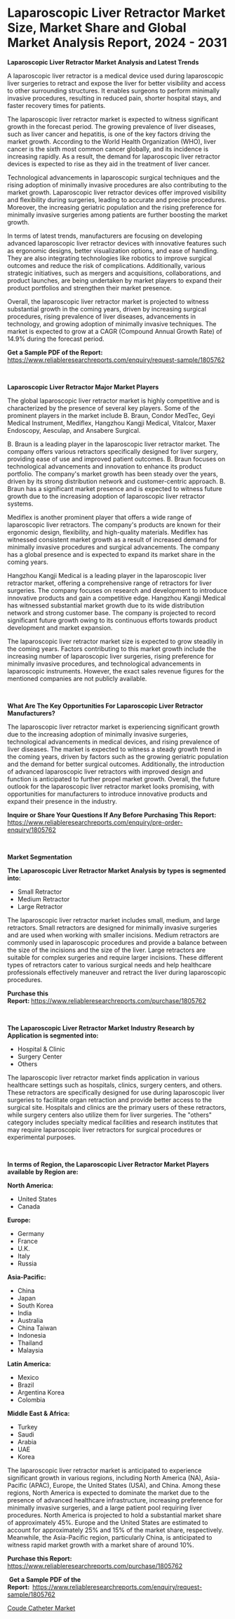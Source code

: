 <p><h1>Laparoscopic Liver Retractor Market Size, Market Share and Global Market Analysis Report, 2024 - 2031</h1></p><p><strong>Laparoscopic Liver Retractor Market Analysis and Latest Trends</strong></p>
<p><p>A laparoscopic liver retractor is a medical device used during laparoscopic liver surgeries to retract and expose the liver for better visibility and access to other surrounding structures. It enables surgeons to perform minimally invasive procedures, resulting in reduced pain, shorter hospital stays, and faster recovery times for patients.</p><p>The laparoscopic liver retractor market is expected to witness significant growth in the forecast period. The growing prevalence of liver diseases, such as liver cancer and hepatitis, is one of the key factors driving the market growth. According to the World Health Organization (WHO), liver cancer is the sixth most common cancer globally, and its incidence is increasing rapidly. As a result, the demand for laparoscopic liver retractor devices is expected to rise as they aid in the treatment of liver cancer.</p><p>Technological advancements in laparoscopic surgical techniques and the rising adoption of minimally invasive procedures are also contributing to the market growth. Laparoscopic liver retractor devices offer improved visibility and flexibility during surgeries, leading to accurate and precise procedures. Moreover, the increasing geriatric population and the rising preference for minimally invasive surgeries among patients are further boosting the market growth.</p><p>In terms of latest trends, manufacturers are focusing on developing advanced laparoscopic liver retractor devices with innovative features such as ergonomic designs, better visualization options, and ease of handling. They are also integrating technologies like robotics to improve surgical outcomes and reduce the risk of complications. Additionally, various strategic initiatives, such as mergers and acquisitions, collaborations, and product launches, are being undertaken by market players to expand their product portfolios and strengthen their market presence.</p><p>Overall, the laparoscopic liver retractor market is projected to witness substantial growth in the coming years, driven by increasing surgical procedures, rising prevalence of liver diseases, advancements in technology, and growing adoption of minimally invasive techniques. The market is expected to grow at a CAGR (Compound Annual Growth Rate) of 14.9% during the forecast period.</p></p>
<p><strong>Get a Sample PDF of the Report:&nbsp;</strong> <a href="https://www.reliableresearchreports.com/enquiry/request-sample/1805762">https://www.reliableresearchreports.com/enquiry/request-sample/1805762</a></p>
<p>&nbsp;</p>
<p><strong>Laparoscopic Liver Retractor Major Market Players</strong></p>
<p><p>The global laparoscopic liver retractor market is highly competitive and is characterized by the presence of several key players. Some of the prominent players in the market include B. Braun, Condor MedTec, Geyi Medical Instrument, Mediflex, Hangzhou Kangji Medical, Vitalcor, Maxer Endoscopy, Aesculap, and Ansabere Surgical. </p><p>B. Braun is a leading player in the laparoscopic liver retractor market. The company offers various retractors specifically designed for liver surgery, providing ease of use and improved patient outcomes. B. Braun focuses on technological advancements and innovation to enhance its product portfolio. The company's market growth has been steady over the years, driven by its strong distribution network and customer-centric approach. B. Braun has a significant market presence and is expected to witness future growth due to the increasing adoption of laparoscopic liver retractor systems.</p><p>Mediflex is another prominent player that offers a wide range of laparoscopic liver retractors. The company's products are known for their ergonomic design, flexibility, and high-quality materials. Mediflex has witnessed consistent market growth as a result of increased demand for minimally invasive procedures and surgical advancements. The company has a global presence and is expected to expand its market share in the coming years.</p><p>Hangzhou Kangji Medical is a leading player in the laparoscopic liver retractor market, offering a comprehensive range of retractors for liver surgeries. The company focuses on research and development to introduce innovative products and gain a competitive edge. Hangzhou Kangji Medical has witnessed substantial market growth due to its wide distribution network and strong customer base. The company is projected to record significant future growth owing to its continuous efforts towards product development and market expansion.</p><p>The laparoscopic liver retractor market size is expected to grow steadily in the coming years. Factors contributing to this market growth include the increasing number of laparoscopic liver surgeries, rising preference for minimally invasive procedures, and technological advancements in laparoscopic instruments. However, the exact sales revenue figures for the mentioned companies are not publicly available.</p></p>
<p>&nbsp;</p>
<p><strong>What Are The Key Opportunities For Laparoscopic Liver Retractor Manufacturers?</strong></p>
<p><p>The laparoscopic liver retractor market is experiencing significant growth due to the increasing adoption of minimally invasive surgeries, technological advancements in medical devices, and rising prevalence of liver diseases. The market is expected to witness a steady growth trend in the coming years, driven by factors such as the growing geriatric population and the demand for better surgical outcomes. Additionally, the introduction of advanced laparoscopic liver retractors with improved design and function is anticipated to further propel market growth. Overall, the future outlook for the laparoscopic liver retractor market looks promising, with opportunities for manufacturers to introduce innovative products and expand their presence in the industry.</p></p>
<p><strong>Inquire or Share Your Questions If Any Before Purchasing This Report:</strong> <a href="https://www.reliableresearchreports.com/enquiry/pre-order-enquiry/1805762">https://www.reliableresearchreports.com/enquiry/pre-order-enquiry/1805762</a></p>
<p>&nbsp;</p>
<p><strong>Market Segmentation</strong></p>
<p><strong>The Laparoscopic Liver Retractor Market Analysis by types is segmented into:</strong></p>
<p><ul><li>Small Retractor</li><li>Medium Retractor</li><li>Large Retractor</li></ul></p>
<p><p>The laparoscopic liver retractor market includes small, medium, and large retractors. Small retractors are designed for minimally invasive surgeries and are used when working with smaller incisions. Medium retractors are commonly used in laparoscopic procedures and provide a balance between the size of the incisions and the size of the liver. Large retractors are suitable for complex surgeries and require larger incisions. These different types of retractors cater to various surgical needs and help healthcare professionals effectively maneuver and retract the liver during laparoscopic procedures.</p></p>
<p><strong>Purchase this Report:&nbsp;</strong><a href="https://www.reliableresearchreports.com/purchase/1805762">https://www.reliableresearchreports.com/purchase/1805762</a></p>
<p>&nbsp;</p>
<p><strong>The Laparoscopic Liver Retractor Market Industry Research by Application is segmented into:</strong></p>
<p><ul><li>Hospital & Clinic</li><li>Surgery Center</li><li>Others</li></ul></p>
<p><p>The laparoscopic liver retractor market finds application in various healthcare settings such as hospitals, clinics, surgery centers, and others. These retractors are specifically designed for use during laparoscopic liver surgeries to facilitate organ retraction and provide better access to the surgical site. Hospitals and clinics are the primary users of these retractors, while surgery centers also utilize them for liver surgeries. The "others" category includes specialty medical facilities and research institutes that may require laparoscopic liver retractors for surgical procedures or experimental purposes.</p></p>
<p>&nbsp;</p>
<p><strong>In terms of Region, the Laparoscopic Liver Retractor Market Players available by Region are:</strong></p>
<p>
    <p> <strong> North America: </strong>
        <ul>
            <li>United States</li>
            <li>Canada</li>
        </ul>
        </p> 
    <p> <strong> Europe: </strong>
        <ul>
            <li>Germany</li>
            <li>France</li>
            <li>U.K.</li>
            <li>Italy</li>
            <li>Russia</li>
        </ul>
        </p> 
    <p> <strong> Asia-Pacific: </strong>
        <ul>
            <li>China</li>
            <li>Japan</li>
            <li>South Korea</li>
            <li>India</li>
            <li>Australia</li>
            <li>China Taiwan</li>
            <li>Indonesia</li>
            <li>Thailand</li>
            <li>Malaysia</li>
        </ul>
        </p> 
    <p> <strong> Latin America: </strong>
        <ul>
            <li>Mexico</li>
            <li>Brazil</li>
            <li>Argentina Korea</li>
            <li>Colombia</li>
        </ul>
        </p> 
    <p> <strong> Middle East & Africa: </strong>
        <ul>
            <li>Turkey</li>
            <li>Saudi</li>
            <li>Arabia</li>
            <li>UAE</li>
            <li>Korea</li>
        </ul>
    </p>
    </p>
<p><p>The laparoscopic liver retractor market is anticipated to experience significant growth in various regions, including North America (NA), Asia-Pacific (APAC), Europe, the United States (USA), and China. Among these regions, North America is expected to dominate the market due to the presence of advanced healthcare infrastructure, increasing preference for minimally invasive surgeries, and a large patient pool requiring liver procedures. North America is projected to hold a substantial market share of approximately 45%. Europe and the United States are estimated to account for approximately 25% and 15% of the market share, respectively. Meanwhile, the Asia-Pacific region, particularly China, is anticipated to witness rapid market growth with a market share of around 10%.</p></p>
<p><strong>Purchase this Report: </strong><a href="https://www.reliableresearchreports.com/purchase/1805762">https://www.reliableresearchreports.com/purchase/1805762</a></p>
<p>&nbsp;<strong>Get a Sample PDF of the Report:&nbsp;&nbsp;</strong><a href="https://www.reliableresearchreports.com/enquiry/request-sample/1805762">https://www.reliableresearchreports.com/enquiry/request-sample/1805762</a></p>
<p><strong></strong></p>
<p><p><a href="https://github.com/RichRobinson5/Market-Research-Report-List-3/blob/main/coude-catheter-market.md">Coude Catheter Market</a></p></p>